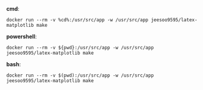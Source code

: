 **cmd**:

```
docker run --rm -v %cd%:/usr/src/app -w /usr/src/app jeesoo9595/latex-matplotlib make
```

**powershell**:

```
docker run --rm -v ${pwd}:/usr/src/app -w /usr/src/app jeesoo9595/latex-matplotlib make
```

**bash**:

```
docker run --rm -v $(pwd):/usr/src/app -w /usr/src/app jeesoo9595/latex-matplotlib make
```
